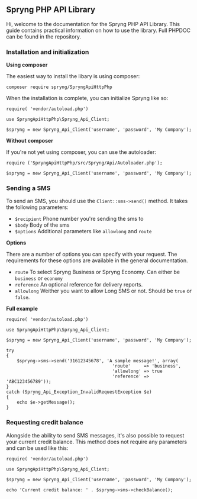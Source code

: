 ## Spryng PHP API Library

Hi, welcome to the documentation for the Spryng PHP API Library. This guide contains practical information on how to use the library. Full PHPDOC can be found in the repository.

### Installation and initialization

__Using composer__

The easiest way to install the libary is using composer:

```
composer require spryng/SpryngApiHttpPhp
```

When the installation is complete, you can initialize Spryng like so:

```
require( 'vendor/autoload.php')

use SpryngApiHttpPhp\Spryng_Api_Client;

$spryng = new Spryng_Api_Client('username', 'password', 'My Company');
```

__Without composer__

If you're not yet using composer, you can use the autoloader:

```
require ('SpryngApiHttpPhp/src/Spryng/Api/Autoloader.php');

$spryng = new Spryng_Api_Client('username', 'password', 'My Company');
```

### Sending a SMS

To send an SMS, you should use the `Client::sms->send()` method. It takes the following parameters:

* `$recipient` Phone number you're sending the sms to
* `$body` Body of the sms
* `$options` Additional parameters like `allowlong` and `route`

__Options__

There are a number of options you can specify with your request. The requirements for these options are available in the general documentation.

* `route` To select Spryng Business or Spryng Economy. Can either be `business` or `economy`
* `reference` An optional reference for delivery reports.
* `allowlong` Weither you want to allow Long SMS or not. Should be `true` or `false`.

__Full example__

```
require( 'vendor/autoload.php')

use SpryngApiHttpPhp\Spryng_Api_Client;

$spryng = new Spryng_Api_Client('username', 'password', 'My Company');

try 
{
	$spryng->sms->send('31612345678', 'A sample message!', array(
										'route'     => 'business',
										'allowlong' => true
										'reference' => 'ABC123456789'));
}
catch (Spryng_Api_Exception_InvalidRequestException $e)
{
	echo $e->getMessage();
}
```

### Requesting credit balance

Alongside the ability to send SMS messages, it's also possible to request your current credit balance. This method does not require any parameters and can be used like this:

```
require( 'vendor/autoload.php')

use SpryngApiHttpPhp\Spryng_Api_Client;

$spryng = new Spryng_Api_Client('username', 'password', 'My Company');

echo 'Current credit balance: ' . $spryng->sms->checkBalance();
```
